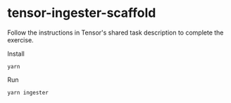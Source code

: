 # tensor-ingester-scaffold

Follow the instructions in Tensor's shared task description to complete the exercise.

Install
```
yarn
```

Run
```
yarn ingester
```

